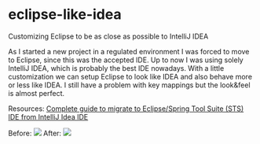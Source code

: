 # eclipse-like-idea
Customizing Eclipse to be as close as possible to IntelliJ IDEA

As I started a new project in a regulated environment I was forced to move to Eclipse, since this was the accepted IDE. Up to now I was using solely IntelliJ IDEA, which is probably the best IDE nowadays. With a little customization we can setup Eclipse to look like IDEA and also behave more or less like IDEA. I still have a problem with key mappings but the look&feel is almost perfect.

Resources: 
[Complete guide to migrate to Eclipse/Spring Tool Suite (STS) IDE from IntelliJ Idea IDE](https://techfact555.blogspot.com/2020/04/change-eclipsespring-tool-suite-sts-ide.html)

Before:
![](https://github.com/nagypet/eclipse-like-idea/blob/main/docs/before.jpg)
After:
![](https://github.com/nagypet/eclipse-like-idea/blob/main/docs/after.jpg)
